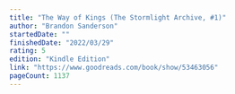 ```yaml
---
title: "The Way of Kings (The Stormlight Archive, #1)"
author: "Brandon Sanderson"
startedDate: ""
finishedDate: "2022/03/29"
rating: 5
edition: "Kindle Edition"
link: "https://www.goodreads.com/book/show/53463056"
pageCount: 1137
---
```




